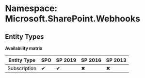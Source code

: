 # Namespace: Microsoft.SharePoint.Webhooks
## Entity Types

**Availability matrix**

Entity Type | SPO | SP 2019 | SP 2016 | SP 2013
----------|-----|---------|---------|--------
Subscription | ✔ | ✔ | ✖ | ✖
